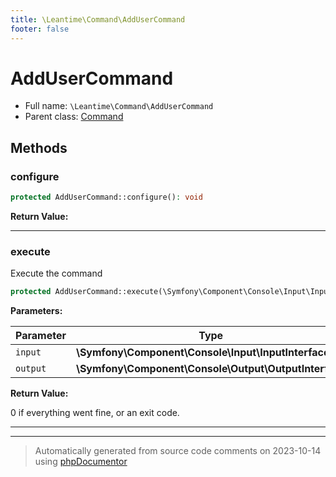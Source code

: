 ```yaml
---
title: \Leantime\Command\AddUserCommand
footer: false
---
```


# AddUserCommand





* Full name: `\Leantime\Command\AddUserCommand`
* Parent class: [Command](../../../classes.md)



## Methods

### configure



```php
protected AddUserCommand::configure(): void
```









**Return Value:**





---
### execute

Execute the command

```php
protected AddUserCommand::execute(\Symfony\Component\Console\Input\InputInterface $input, \Symfony\Component\Console\Output\OutputInterface $output): int
```








**Parameters:**

| Parameter | Type | Description |
|-----------|------|-------------|
| `input` | **\Symfony\Component\Console\Input\InputInterface** |  |
| `output` | **\Symfony\Component\Console\Output\OutputInterface** |  |


**Return Value:**

0 if everything went fine, or an exit code.



---


---
> Automatically generated from source code comments on 2023-10-14 using [phpDocumentor](http://www.phpdoc.org/)
